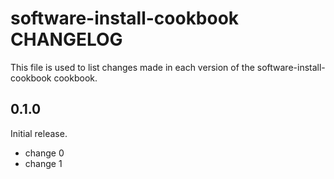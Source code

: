 # software-install-cookbook CHANGELOG

This file is used to list changes made in each version of the software-install-cookbook cookbook.

## 0.1.0

Initial release.

- change 0
- change 1
